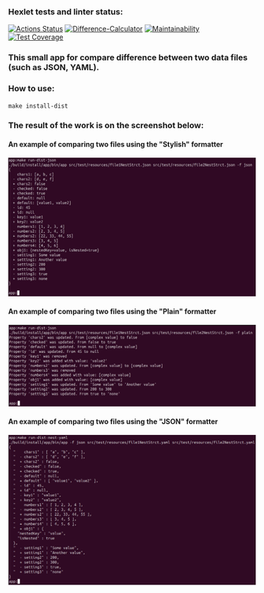### Hexlet tests and linter status:
[![Actions Status](https://github.com/VictorGotsenko/java-project-71/actions/workflows/hexlet-check.yml/badge.svg)](https://github.com/VictorGotsenko/java-project-71/actions)
[![Difference-Calculator](https://github.com/VictorGotsenko/java-project-71/actions/workflows/DifferenceCalculator.yml/badge.svg)](https://github.com/VictorGotsenko/java-project-71/actions/workflows/DifferenceCalculator.yml)
[![Maintainability](https://api.codeclimate.com/v1/badges/0e024006e994b71fd778/maintainability)](https://codeclimate.com/github/VictorGotsenko/java-project-71/maintainability)
[![Test Coverage](https://api.codeclimate.com/v1/badges/0e024006e994b71fd778/test_coverage)](https://codeclimate.com/github/VictorGotsenko/java-project-71/test_coverage) 

### This small app for compare difference between two data files (such as JSON, YAML).
### How to use:
```shell
make install-dist
```
### The result of the work is on the screenshot below: 
#### An example of comparing two files using the "Stylish" formatter
![Alt text](app/img/Screenshotstep08.jpg)
#### An example of comparing two files using the "Plain" formatter
![Alt text](app/img/Screenshotstep09.png)
#### An example of comparing two files using the "JSON" formatter
![Alt text](app/img/Screenshotstep10.png)


